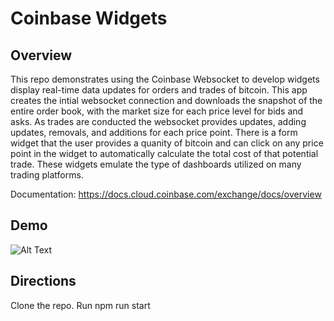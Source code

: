# Coinbase Widgets

## Overview <a name="overview"></a>
This repo demonstrates using the Coinbase Websocket to develop widgets display real-time data updates for orders and trades of bitcoin.  This app creates the intial websocket connection and downloads the snapshot of the entire order book, with the market size for each price level for bids and asks. As trades are conducted the websocket provides updates, adding updates, removals, and additions for each price point. There is a form widget that the user provides a quanity of bitcoin and can click on any price point in the widget to automatically calculate the total cost of that potential trade. These widgets emulate the type of dashboards utilized on many trading platforms. 

Documentation: 
https://docs.cloud.coinbase.com/exchange/docs/overview



## Demo

![Alt Text](https://github.com/chuniversity/coinbasewidgets/blob/master/coinbasewidgetsgif.gif)


## Directions
Clone the repo. 
Run npm run start
